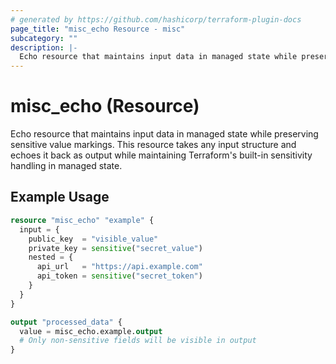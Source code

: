 ```yaml
---
# generated by https://github.com/hashicorp/terraform-plugin-docs
page_title: "misc_echo Resource - misc"
subcategory: ""
description: |-
  Echo resource that maintains input data in managed state while preserving sensitive value markings
---
```


# misc_echo (Resource)

Echo resource that maintains input data in managed state while preserving sensitive value markings. This resource takes any input structure and echoes it back as output while maintaining Terraform's built-in sensitivity handling in managed state.

## Example Usage

```terraform
resource "misc_echo" "example" {
  input = {
    public_key  = "visible_value"
    private_key = sensitive("secret_value")
    nested = {
      api_url   = "https://api.example.com"
      api_token = sensitive("secret_token")
    }
  }
}

output "processed_data" {
  value = misc_echo.example.output
  # Only non-sensitive fields will be visible in output
}
```

<!-- schema generated by tfplugindocs -->